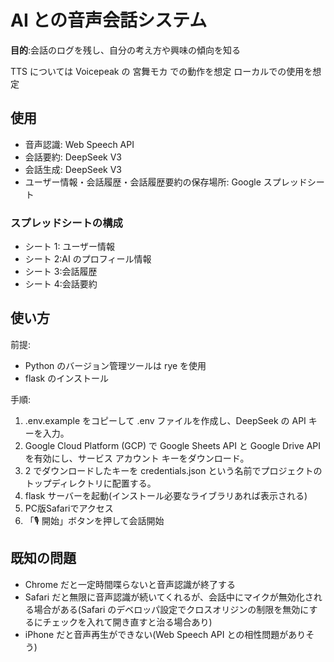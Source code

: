# AI との音声会話システム

**目的**:会話のログを残し、自分の考え方や興味の傾向を知る

TTS については Voicepeak の 宮舞モカ での動作を想定
ローカルでの使用を想定

## 使用

- 音声認識: Web Speech API
- 会話要約: DeepSeek V3
- 会話生成: DeepSeek V3
- ユーザー情報・会話履歴・会話履歴要約の保存場所: Google スプレッドシート

### スプレッドシートの構成

- シート 1: ユーザー情報
- シート 2:AI のプロフィール情報
- シート 3:会話履歴
- シート 4:会話要約

## 使い方

前提:

- Python のバージョン管理ツールは rye を使用
- flask のインストール

手順:

1. .env.example をコピーして .env ファイルを作成し、DeepSeek の API キーを入力。
2. Google Cloud Platform (GCP) で Google Sheets API と Google Drive API を有効にし、サービス アカウント キーをダウンロード。
3. 2 でダウンロードしたキーを credentials.json という名前でプロジェクトのトップディレクトリに配置する。
4. flask サーバーを起動(インストール必要なライブラリあれば表示される)
5. PC版Safariでアクセス
6. 「🎙️ 開始」ボタンを押して会話開始

## 既知の問題

- Chrome だと一定時間喋らないと音声認識が終了する
- Safari だと無限に音声認識が続いてくれるが、会話中にマイクが無効化される場合がある(Safari のデベロッパ設定でクロスオリジンの制限を無効にするにチェックを入れて開き直すと治る場合あり)
- iPhone だと音声再生ができない(Web Speech API との相性問題がありそう)
